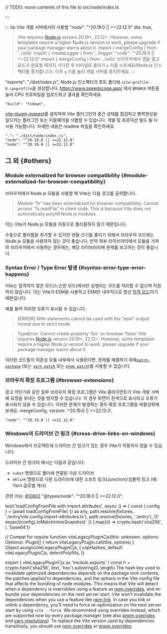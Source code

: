 // TODO: move contents of this file to src/node/index.ts

:::

::: tip Vite 개발 서버에서의 사용법
    "node": "^20.19.0 || >=22.12.0"
  dts: true,
> Vite requires [Node.js](https://nodejs.org/en/) version 20.19+, 22.12+. However, some templates require a higher Node.js version to work, please upgrade if your package manager warns about it.
import { mergeConfig } from '../utils'
import { createLogger } from '../logger'
    "node": "^20.19.0 || >=22.12.0"
import { mergeConfig } from '../utils'
브라우저에서 앱을 열고 로드가 완료될 때까지 기다린 후 터미널로 돌아가 `p` 키를 누르세요(Node.js 인스펙터를 중지합니다). 이후 `q` 키를 눌러 개발 서버를 중지하세요.
:::

  "exports": "./dist/index.js",
Node.js 인스펙터가 루트 폴더에 `vite-profile-0.cpuprofile`을 생성합니다. https://www.speedscope.app/ 에서 `BROWSE` 버튼을 눌러 CPU 프로파일을 업로드하고 결과를 확인하세요.

    "build": "tsdown",
[vite-plugin-inspect](https://github.com/antfu/vite-plugin-inspect)를 설치하여 Vite 플러그인의 중간 상태를 점검하고 병목현상을 일으키는 플러그인 또는 미들웨어를 식별할 수 있습니다. 개발 및 프로덕션 빌드 둘 다 사용 가능합니다. 자세한 내용은 readme 파일을 확인하세요.

    ".": "./dist/node/index.js",
    "node": "^20.19.0 || >=22.12.0"
    "node": "^20.19.0 || >=22.12.0"
## 그 외 {#others}

### Module externalized for browser compatibility {#module-externalized-for-browser-compatibility}

브라우저에서 Node.js 모듈을 사용할 때 Vite는 다음 경고를 출력합니다.

> Module "fs" has been externalized for browser compatibility. Cannot access "fs.readFile" in client code.
This is because Vite does not automatically polyfill Node.js modules.

이는 Vite가 Node.js 모듈을 자동으로 폴리필하지 않기 때문입니다.

수동으로 폴리필을 추가할 수 있지만 번들 크기를 줄이기 위해서 브라우저 코드에는 Node.js 모듈을 사용하지 않는 것이 좋습니다. 만약 외부 라이브러리에서 모듈을 가져와 브라우저에서 사용하는 경우에는, 해당 라이브러리에 문제를 보고하는 것이 좋습니다.

### Syntax Error / Type Error 발생 {#syntax-error-type-error-happens}

Vite는 엄격하지 않은 모드(느슨한 모드)에서만 실행되는 코드를 처리할 수 없으며 지원하지 않습니다. 이는 Vite가 ESM을 사용하고 ESM은 내부적으로 항상 [엄격 모드](https://developer.mozilla.org/en-US/docs/Web/JavaScript/Reference/Strict_mode)이기 때문입니다.

예를 들어 이러한 오류가 표시될 수 있습니다.

> [ERROR] With statements cannot be used with the "esm" output format due to strict mode

> TypeError: Cannot create property 'foo' on boolean 'false'
Vite requires [Node.js](https://nodejs.org/en/) version 20.19+, 22.12+. However, some templates require a higher Node.js version to work, please upgrade if your package manager warns about it.

이러한 코드들이 의존성 모듈 내부에서 사용된다면, 문제를 해결하기 위해[`patch-package`](https://github.com/ds300/patch-package) (또는 [`yarn patch`](https://yarnpkg.com/cli/patch) 또는 [`pnpm patch`](https://pnpm.io/cli/patch))를 사용할 수 있습니다.

### 브라우저 확장 프로그램 {#browser-extensions}

광고 차단기와 같은 일부 브라우저 확장 프로그램은 Vite 클라이언트가 Vite 개발 서버에 요청을 보내는 것을 방지할 수 있습니다. 이 경우 화면이 흰색으로 표시되고 오류가 표시되지 않을 수 있습니다. 이러한 문제가 발생하는 경우 확장 프로그램을 비활성화해 보세요.
  mergeConfig,
        version: '^20.19.0 || >=22.12.0',

    "node": "^20.19.0 || >=22.12.0"
### Windows의 드라이브 간 링크 {#cross-drive-links-on-windows}

Windows에서 프로젝트에 드라이브 간 링크가 있는 경우 Vite가 작동하지 않을 수 있습니다.

드라이브 간 링크의 예시는 다음과 같습니다:

- `subst` 명령으로 폴더에 연결된 가상 드라이브
- `mklink` 명령으로 다른 드라이브에 대한 소프트 링크(Junction)/심볼릭 링크 (예: Yarn 글로벌 캐시)

관련 이슈: [#10802](https://github.com/vitejs/vite/issues/10802)
    "@types/node": "^20.19.0 || >=22.12.0",

<script setup lang="ts">
// redirect old links with hash to old version docs
if (typeof window !== "undefined") {
  const hashForOldVersion = {
    'vite-cjs-node-api-deprecated': 6
  }

  const version = hashForOldVersion[location.hash.slice(1)]
  if (version) {
    // update the scheme and the port as well so that it works in local preview (it is http and 4173 locally)
    location.href = `https://v${version}.vite.dev` + location.pathname + location.search + location.hash
  }
}
</script>
  test('loadConfigFromFile with import attributes', async () => {
    const { config } = (await loadConfigFromFile(
      {} as any,
      path.resolve(fixtures, './entry/vite.config.import-attributes.ts'),
      path.resolve(fixtures, './entry'),
    ))!
    expect(config).toMatchInlineSnapshot(`
  })
].map((i) => crypto.hash('sha256', i, 'base64'))

// Compat for require
function viteLegacyPluginCjs(this: unknown, options: Options): Plugin[] {
  return viteLegacyPlugin.call(this, options)
}
Object.assign(viteLegacyPluginCjs, {
  cspHashes,
  default: viteLegacyPluginCjs,
  detectPolyfills,
})

export { viteLegacyPluginCjs as 'module.exports' }
  const h = crypto.hash('sha256', text, 'hex').substring(0, length)
The hash key used to invalidate optimized dependencies depends on the package lock contents, the patches applied to dependencies, and the options in the Vite config file that affects the bundling of node modules. This means that Vite will detect when a dependency is overridden using a feature as [npm overrides](https://docs.npmjs.com/cli/v9/configuring-npm/package-json#overrides), and re-bundle your dependencies on the next server start. Vite won't invalidate the dependencies when you use a feature like [npm link](https://docs.npmjs.com/cli/v9/commands/npm-link). In case you link or unlink a dependency, you'll need to force re-optimization on the next server start by using `vite --force`. We recommend using overrides instead, which are supported now by every package manager (see also [pnpm overrides](https://pnpm.io/9.x/package_json#pnpmoverrides) and [yarn resolutions](https://yarnpkg.com/configuration/manifest/#resolutions)).
To replace the Vite version used by dependencies transitively, you should use [npm overrides](https://docs.npmjs.com/cli/v11/configuring-npm/package-json#overrides) or [pnpm overrides](https://pnpm.io/9.x/package_json#pnpmoverrides).